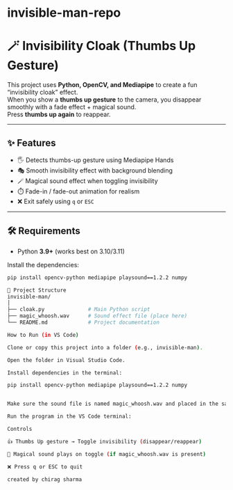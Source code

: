 # invisible-man-repo
# 🪄 Invisibility Cloak (Thumbs Up Gesture)

This project uses **Python, OpenCV, and Mediapipe** to create a fun “invisibility cloak” effect.  
When you show a **thumbs up gesture** to the camera, you disappear smoothly with a fade effect + magical sound.  
Press **thumbs up again** to reappear.  

---

## ✨ Features

- 🖐️ Detects thumbs-up gesture using Mediapipe Hands  
- 🎭 Smooth invisibility effect with background blending  
- 🪄 Magical sound effect when toggling invisibility  
- ⏱️ Fade-in / fade-out animation for realism  
- ❌ Exit safely using `q` or `ESC`  

---

## 🛠️ Requirements

- Python **3.9+** (works best on 3.10/3.11)  

Install the dependencies:

```bash
pip install opencv-python mediapipe playsound==1.2.2 numpy

📂 Project Structure
invisible-man/
│
├── cloak.py              # Main Python script
├── magic_whoosh.wav      # Sound effect file (place here)
└── README.md             # Project documentation

How to Run (in VS Code)

Clone or copy this project into a folder (e.g., invisible-man).

Open the folder in Visual Studio Code.

Install dependencies in the terminal:

pip install opencv-python mediapipe playsound==1.2.2 numpy


Make sure the sound file is named magic_whoosh.wav and placed in the same folder as cloak.py.

Run the program in the VS Code terminal:

Controls

👍 Thumbs Up gesture → Toggle invisibility (disappear/reappear)

🎵 Magical sound plays on toggle (if magic_whoosh.wav is present)

❌ Press q or ESC to quit

created by chirag sharma





